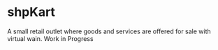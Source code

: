 # shpKart
A small retail outlet where goods and services are offered for sale with virtual wain.
Work in Progress
